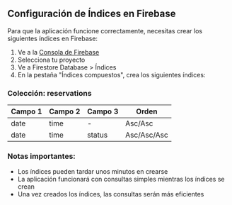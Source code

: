## Configuración de Índices en Firebase

Para que la aplicación funcione correctamente, necesitas crear los siguientes índices en Firebase:

1. Ve a la [Consola de Firebase](https://console.firebase.google.com)
2. Selecciona tu proyecto
3. Ve a Firestore Database > Índices
4. En la pestaña "Índices compuestos", crea los siguientes índices:

### Colección: reservations

| Campo 1 | Campo 2 | Campo 3 | Orden    |
|---------|---------|---------|----------|
| date    | time    | -       | Asc/Asc  |
| date    | time    | status  | Asc/Asc/Asc |

### Notas importantes:

- Los índices pueden tardar unos minutos en crearse
- La aplicación funcionará con consultas simples mientras los índices se crean
- Una vez creados los índices, las consultas serán más eficientes